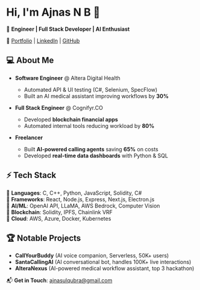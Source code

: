 # Hi, I'm Ajnas N B 👋  
🚀 **Engineer | Full Stack Developer | AI Enthusiast**  

🔗 [Portfolio](https://ajnasnb.com) | [LinkedIn](https://linkedin.com/in/ajnasnb) | [GitHub](https://github.com/AjnasNB)  

## 💻 About Me  
- **Software Engineer** @ Altera Digital Health  
  - Automated API & UI testing (C#, Selenium, SpecFlow)  
  - Built an AI medical assistant improving workflows by **30%**  

- **Full Stack Engineer** @ Cognifyr.CO  
  - Developed **blockchain financial apps**  
  - Automated internal tools reducing workload by **80%**  

- **Freelancer**  
  - Built **AI-powered calling agents** saving **65%** on costs  
  - Developed **real-time data dashboards** with Python & SQL  

## ⚡ Tech Stack  
🚀 **Languages**: C, C++, Python, JavaScript, Solidity, C#  
🚀 **Frameworks**: React, Node.js, Express, Next.js, Electron.js  
🚀 **AI/ML**: OpenAI API, LLaMA, AWS Bedrock, Computer Vision  
🚀 **Blockchain**: Solidity, IPFS, Chainlink VRF  
🚀 **Cloud**: AWS, Azure, Docker, Kubernetes  

## 🏆 Notable Projects  
- **CallYourBuddy** (AI voice companion, Serverless, 50K+ users)  
- **SantaCallingAI** (AI conversational bot, handles 100K+ live interactions)  
- **AlteraNexus** (AI-powered medical workflow assistant, top 3 hackathon)  

📬 **Get in Touch**: ajnasulqubra@gmail.com  
